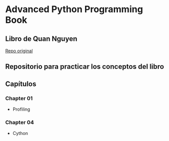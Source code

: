 # Advanced Python Programming Book
## Libro de Quan Nguyen

[Repo original](https://github.com/PacktPublishing/Advanced-Python-Programming-Second-Edition/tree/main)

## Repositorio para practicar los conceptos del libro

## Capítulos
### Chapter 01
- Profiling

### Chapter 04
- Cython